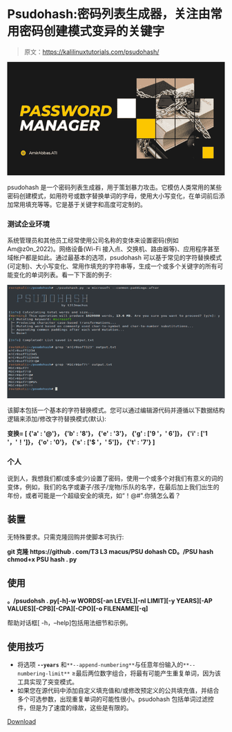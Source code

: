 # Psudohash:密码列表生成器，关注由常用密码创建模式变异的关键字

> 原文：<https://kalilinuxtutorials.com/psudohash/>

[![](img/74475a68e57db04099e499edd6fac9b9.png)](https://blogger.googleusercontent.com/img/b/R29vZ2xl/AVvXsEgcNHlghe9fsX9r8wswGWf15SzmROp1OLESjEEb1Ku5it9rTjQ-E2fS6JZEcmFxvOOQB7do8OBo1xcUlJK9njNR6PiwU7N_QJ83vp004IvmEoyEzNd08D42gGSwIw6p6Srne4TGH6LBEgQY-mc_yTKmt1I_Z4okbnys9S2z4nvlZHxHFXbIrw4MxQWl/s728/d9604098-945b-4847-b649-3097ac09a830%20(1).png)

psudohash 是一个密码列表生成器，用于策划暴力攻击。它模仿人类常用的某些密码创建模式，如用符号或数字替换单词的字母，使用大小写变化，在单词前后添加常用填充等等。它是基于关键字和高度可定制的。

### 测试企业环境

系统管理员和其他员工经常使用公司名称的变体来设置密码(例如 Am@z0n_2022)。网络设备(Wi-Fi 接入点、交换机、路由器等)、应用程序甚至域帐户都是如此。通过最基本的选项，psudohash 可以基于常见的字符替换模式(可定制)、大小写变化、常用作填充的字符串等，生成一个或多个关键字的所有可能变化的单词列表。看一下下面的例子:

![](img/493fbfd244ca6e0d25831d1d7789d3eb.png)

该脚本包括一个基本的字符替换模式。您可以通过编辑源代码并遵循以下数据结构逻辑来添加/修改字符替换模式(默认):

**变换= [
{'a' : '@'}，
{'b' : '8'}，
{'e' : '3'}，
{'g' : ['9 '，' 6']}，
{'i' : ['1 '，'！']}，
{'o' : '0'}，
{'s' : ['$ '，' 5']}，
{'t' : '7'}
]**

### 个人

说到人，我想我们都(或多或少)设置了密码，使用一个或多个对我们有意义的词的变体，例如，我们的名字或妻子/孩子/宠物/乐队的名字，在最后加上我们出生的年份，或者可能是一个超级安全的填充，如“！@#".你猜怎么着？

## 装置

无特殊要求。只需克隆回购并使脚本可执行:

**git 克隆 https://github . com/T3 L3 macus/PSU dohash
CD。/PSU hash
chmod+x PSU hash . py**

## 使用

**。/psudohsh . py[-h]-w WORDS[-an LEVEL][-nl LIMIT][-y YEARS][-AP VALUES][-CPB][-CPA][-CPO][-o FILENAME][-q]**

帮助对话框[ -h，–help]包括用法细节和示例。

## 使用技巧

*   将选项 **`--years`** 和`**--append-numbering**`与任意年份输入的`**--numbering-limit**` ≥最后两位数字组合，将最有可能产生重复单词，因为该工具实现了突变模式。
*   如果您在源代码中添加自定义填充值和/或修改预定义的公共填充值，并结合多个可选参数，出现重复单词的可能性很小。psudohash 包括单词过滤控件，但是为了速度的缘故，这些是有限的。

[Download](https://github.com/t3l3machus/psudohash)